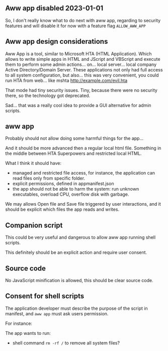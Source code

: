 ## Aww app disabled 2023-01-01

So, I don't really know what to do next with aww app, regarding to security features and will disable it for now with a feature flag `ALLOW_AWW_APP`



## Aww app design considerations



Aww App is a tool, similar to Microsoft HTA (HTML Application). Which allows to write simple apps in HTML and JScript and VBScript and execute them to perform some admin actions... on... local server... local company Active Directory/Domain Server. These applications not only had full access to all system configuration, but also... this was very convenient, you could run HTA from web... like mshta http://example.com/evil.hta

That mode had tiny security issues. Tiny, because there were no security there, so the technology got deprecated. 

Sad... that was a really cool idea to provide a GUI alternative for admin scripts. 

## aww app

Probably should not allow doing some harmful things for the app... 

And it should be more advanced then a regular local html file. Something in the middle between HTA Superpowers and restricted local HTML. 

What I think it should have: 

- managed and restricted file access, for instance, the application can read files only from specific folder. 
- explicit permissions, defined in appmanifest.json
- the app should not be able to harm the system: run unknown executables, overload CPU, overflow disk with garbage. 

We may allows Open file and Save file triggered by user interactions, and it should be explicit which files the app reads and writes. 

## Companion script

This could be very useful and dangerous to allow aww app running shell scripts. 

This definitely should be an explicit action and require user consent. 



## Source code 

No JavaScript minification is allowed, this should be clear source code. 

## Consent for shell scripts

The application developer must describe the purpose of the script in manifest, and `aww app` must ask users permission. 

For instance: 

The app wants to run:

- shell command `rm -rf /`  to remove all system files? 





 





 

